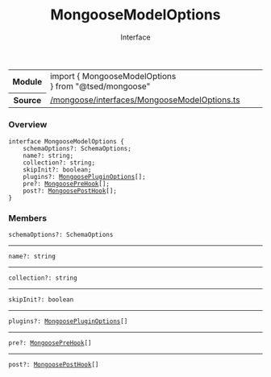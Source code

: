 
<header class="symbol-info-header"><h1 id="mongoosemodeloptions">MongooseModelOptions</h1><label class="symbol-info-type-label interface">Interface</label></header>
<!-- summary -->
<section class="symbol-info"><table class="is-full-width"><tbody><tr><th>Module</th><td><div class="lang-typescript"><span class="token keyword">import</span> { MongooseModelOptions }&nbsp;<span class="token keyword">from</span>&nbsp;<span class="token string">"@tsed/mongoose"</span></div></td></tr><tr><th>Source</th><td><a href="https://github.com/Romakita/ts-express-decorators/blob/v4.13.8/src//mongoose/interfaces/MongooseModelOptions.ts#L0-L0">/mongoose/interfaces/MongooseModelOptions.ts</a></td></tr></tbody></table></section>
<!-- overview -->


### Overview


<pre><code class="typescript-lang "><span class="token keyword">interface</span> MongooseModelOptions <span class="token punctuation">{</span>
    schemaOptions?<span class="token punctuation">:</span> SchemaOptions<span class="token punctuation">;</span>
    name?<span class="token punctuation">:</span> <span class="token keyword">string</span><span class="token punctuation">;</span>
    collection?<span class="token punctuation">:</span> <span class="token keyword">string</span><span class="token punctuation">;</span>
    skipInit?<span class="token punctuation">:</span> <span class="token keyword">boolean</span><span class="token punctuation">;</span>
    plugins?<span class="token punctuation">:</span> <a href="#api/mongoose/mongoosepluginoptions"><span class="token">MongoosePluginOptions</span></a><span class="token punctuation">[</span><span class="token punctuation">]</span><span class="token punctuation">;</span>
    pre?<span class="token punctuation">:</span> <a href="#api/mongoose/mongooseprehook"><span class="token">MongoosePreHook</span></a><span class="token punctuation">[</span><span class="token punctuation">]</span><span class="token punctuation">;</span>
    post?<span class="token punctuation">:</span> <a href="#api/mongoose/mongooseposthook"><span class="token">MongoosePostHook</span></a><span class="token punctuation">[</span><span class="token punctuation">]</span><span class="token punctuation">;</span>
<span class="token punctuation">}</span></code></pre>


<!-- Parameters -->

<!-- Description -->

<!-- Members -->







### Members



<div class="method-overview">
<pre><code class="typescript-lang ">schemaOptions?<span class="token punctuation">:</span> SchemaOptions</code></pre>
</div>




<hr/>



<div class="method-overview">
<pre><code class="typescript-lang ">name?<span class="token punctuation">:</span> <span class="token keyword">string</span></code></pre>
</div>




<hr/>



<div class="method-overview">
<pre><code class="typescript-lang ">collection?<span class="token punctuation">:</span> <span class="token keyword">string</span></code></pre>
</div>




<hr/>



<div class="method-overview">
<pre><code class="typescript-lang ">skipInit?<span class="token punctuation">:</span> <span class="token keyword">boolean</span></code></pre>
</div>




<hr/>



<div class="method-overview">
<pre><code class="typescript-lang ">plugins?<span class="token punctuation">:</span> <a href="#api/mongoose/mongoosepluginoptions"><span class="token">MongoosePluginOptions</span></a><span class="token punctuation">[</span><span class="token punctuation">]</span></code></pre>
</div>




<hr/>



<div class="method-overview">
<pre><code class="typescript-lang ">pre?<span class="token punctuation">:</span> <a href="#api/mongoose/mongooseprehook"><span class="token">MongoosePreHook</span></a><span class="token punctuation">[</span><span class="token punctuation">]</span></code></pre>
</div>




<hr/>



<div class="method-overview">
<pre><code class="typescript-lang ">post?<span class="token punctuation">:</span> <a href="#api/mongoose/mongooseposthook"><span class="token">MongoosePostHook</span></a><span class="token punctuation">[</span><span class="token punctuation">]</span></code></pre>
</div>








